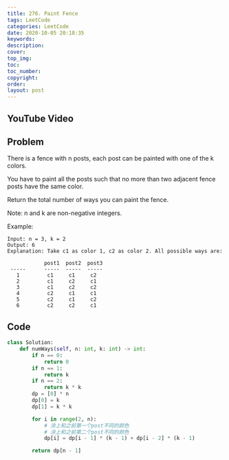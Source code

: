 ```yaml
---
title: 276. Paint Fence
tags: LeetCode
categories: LeetCode
date: 2020-10-05 20:18:35
keywords:
description:
cover:
top_img:
toc:
toc_number:
copyright:
order:
layout: post
---
```


## YouTube Video

## Problem

There is a fence with n posts, each post can be painted with one of the k colors.

You have to paint all the posts such that no more than two adjacent fence posts have the same color.

Return the total number of ways you can paint the fence.

Note:
n and k are non-negative integers.

Example:

```
Input: n = 3, k = 2
Output: 6
Explanation: Take c1 as color 1, c2 as color 2. All possible ways are:

            post1  post2  post3
 -----      -----  -----  -----
   1         c1     c1     c2
   2         c1     c2     c1
   3         c1     c2     c2
   4         c2     c1     c1
   5         c2     c1     c2
   6         c2     c2     c1
```

## Code

```python
class Solution:
    def numWays(self, n: int, k: int) -> int:
        if n == 0:
            return 0
        if n == 1:
            return k
        if n == 2:
            return k * k
        dp = [0] * n
        dp[0] = k
        dp[1] = k * k

        for i in range(2, n):
            # 涂上和之前第一个post不同的颜色
            # 涂上和之前第二个post不同的颜色
            dp[i] = dp[i - 1] * (k - 1) + dp[i - 2] * (k - 1)

        return dp[n - 1]
```
